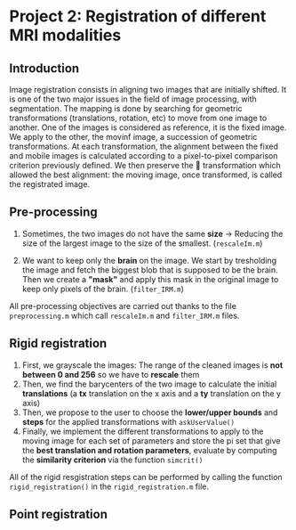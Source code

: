 Project 2: Registration of different MRI modalities
=========================

Introduction
------------
Image registration consists in aligning two images that are initially shifted. It is one of the two
major issues in the field of image processing, with segmentation.
The mapping is done by searching for geometric transformations (translations, rotation, etc)
to move from one image to another. One of the images is considered as reference, it is the fixed
image. We apply to the other, the movinf image, a succession of geometric transformations. At
each transformation, the alignment between the fixed and mobile images is calculated according
to a pixel-to-pixel comparison criterion previously defined. We then preserve the  transformation
which allowed the best alignment: the moving image, once transformed, is called the registrated
image.

Pre-processing
--------------
1) Sometimes, the two images do not have the same **size** -> Reducing the size of the largest image to the size of the smallest. (`rescaleIm.m`)

2) We want to keep only the **brain** on the image. We start by tresholding the image and fetch the biggest blob that is supposed to be the brain. Then we create a **"mask"** and apply this mask in the original image to keep only pixels of the brain. (`filter_IRM.m`)

All pre-processing objectives are carried out thanks to the file `preprocessing.m` which call `rescaleIm.m` and `filter_IRM.m` files.

Rigid registration
------------------

1) First, we grayscale the images: The range of the cleaned images is **not between 0 and 256** so we have to **rescale** them
2) Then, we find the barycenters of the two image to calculate the initial **translations** (a **tx** translation on the x axis and a **ty** translation on the y axis)
3) Then, we propose to the user to choose the **lower/upper bounds** and **steps** for the applied transformations with `askUserValue()`
4) Finally, we implement the different transformations to apply to the moving image for each set of parameters and store the pi set that give the **best translation and rotation parameters**, evaluate by computing the **similarity criterion** via the function `simcrit()`

All of the rigid resgistration steps can be performed by calling the function `rigid_registration()` in the `rigid_registration.m` file.

Point registration
------------------

